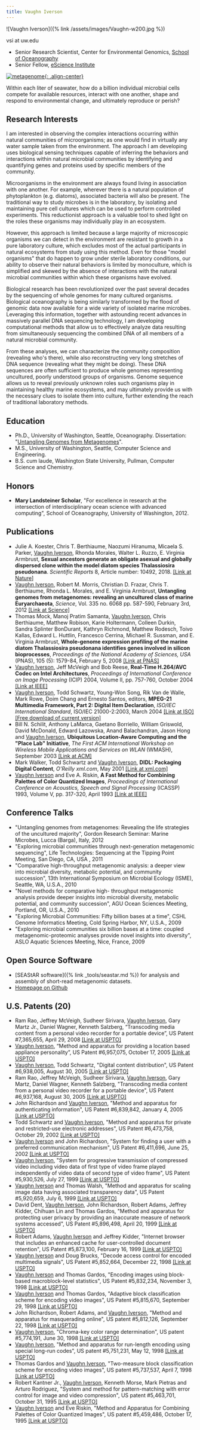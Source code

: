 ```yaml
---
title: Vaughn Iverson
---
```

![Vaughn Iverson]({% link /assets/images/Vaughn-w200.jpg %})

vsi at uw.edu

* Senior Research Scientist, Center for Environmental Genomics, [School of Oceanography](http://www.ocean.washington.edu/)
* Senior Fellow, [eScience Institute](http://escience.washington.edu/people/vaughn-iverson/)

[![metagenome](/assets/images/metagenome-small.gif){: .align-center}](/assets/images/metagenome-large.gif)
<figcaption>Within each liter of seawater, how do a billion individual microbial cells compete for available resources, interact with one another, shape and respond to environmental change, and ultimately reproduce or perish?</figcaption>

## Research Interests
I am interested in observing the complex interactions occurring within natural communities of microorganisms; as one would find in virtually any water sample taken from the environment. The approach I am developing uses biological sensing techniques capable of inferring the behaviors and interactions within natural microbial communities by identifying and quantifying genes and proteins used by specific members of the community.

Microorganisms in the environment are always found living in association with one another. For example, wherever there is a natural population of phytoplankton (e.g. diatoms), associated bacteria will also be present. The traditional way to study microbes is in the laboratory, by isolating and maintaining pure cell cultures which can be used to perform controlled experiments. This reductionist approach is a valuable tool to shed light on the roles these organisms may individually play in an ecosystem.

However, this approach is limited because a large majority of microscopic organisms we can detect in the environment are resistant to growth in a pure laboratory culture, which excludes most of the actual participants in natural ecosystems from study using this method. Even for those "model organisms" that do happen to grow under sterile laboratory conditions, our ability to observe their natural behaviors is limited by monoculture, which is simplified and skewed by the absence of interactions with the natural microbial communities within which these organisms have evolved.

Biological research has been revolutionized over the past several decades by the sequencing of whole genomes for many cultured organisms. Biological oceanography is being similarly transformed by the flood of genomic data now available for a wide variety of isolated marine microbes. Leveraging this information, together with astounding recent advances in massively parallel DNA sequencing technology, I am developing computational methods that allow us to effectively analyze data resulting from simultaneously sequencing the combined DNA of all members of a natural microbial community.

From these analyses, we can characterize the community composition (revealing who's there), while also reconstructing very long stretches of DNA sequence (revealing what they might be doing). These DNA sequences are often sufficient to produce whole genomes representing uncultured, poorly understood groups of organisms. Genome sequence allows us to reveal previously unknown roles such organisms play in maintaining healthy marine ecosystems, and may ultimately provide us with the necessary clues to isolate them into culture, further extending the reach of traditional laboratory methods.

## Education
* Ph.D., University of Washington, Seattle, Oceanography. Dissertation: "[Untangling Genomes from Metagenomes](https://digital.lib.washington.edu/researchworks/handle/1773/35283)".
* M.S., University of Washington, Seattle, Computer Science and Engineering.
* B.S. cum laude, Washington State University, Pullman, Computer Science and Chemistry.

## Honors
* **Mary Landsteiner Scholar**, "For excellence in research at the intersection of interdisciplinary ocean science with advanced computing", School of Oceanography, University of Washington, 2012.

## Publications
* Julie A. Koester, Chris T. Berthiaume, Naozumi Hiranuma, Micaela S. Parker, <ins>Vaughn Iverson</ins>, Rhonda Morales, Walter L. Ruzzo, E. Virginia Armbrust, **Sexual ancestors generate an obligate asexual and globally dispersed clone within the model diatom species Thalassiosira pseudonana**. *Scientific Reports* 8, Article number: 10492, 2018. [[Link at Nature]](https://www.nature.com/articles/s41598-018-28630-4)
* <ins>Vaughn Iverson</ins>, Robert M. Morris, Christian D. Frazar, Chris T. Berthiaume, Rhonda L. Morales, and E. Virginia Armbrust, **Untangling genomes from metagenomes: revealing an uncultured class of marine Euryarchaeota**, *Science*, Vol. 335 no. 6068 pp. 587-590, February 3rd, 2012 [[Link at Science]](http://www.sciencemag.org/content/335/6068/587.abstract)
* Thomas Mock, Manoj Pratim Samanta, <ins>Vaughn Iverson</ins>, Chris Berthiaume, Matthew Robison, Karie Holtermann, Colleen Durkin, Sandra Splinter BonDurant, Kathryn Richmond, Matthew Rodesch, Toivo Kallas, Edward L. Huttlin, Francesco Cerrina, Michael R. Sussman, and E. Virginia Armbrust, **Whole-genome expression profiling of the marine diatom Thalassiosira pseudonana identifies genes involved in silicon bioprocesses**, *Proceedings of the National Academy of Sciences, USA* (PNAS), 105 (5): 1579-84, February 5, 2008 [[Link at PNAS]](http://www.pnas.org/cgi/content/short/105/5/1579)
* <ins>Vaughn Iverson</ins>, Jeff McVeigh and Bob Reese, **Real-Time H.264/AVC Codec on Intel Architectures**, *Proceedings of International Conference on Image Processing* (ICIP) 2004, Volume II, pp. 757-760, October 2004 [[Link at IEEE]](http://ieeexplore.ieee.org/xpls/abs_all.jsp?arnumber=1419408)
* <ins>Vaughn Iverson</ins>, Todd Schwartz, Young-Won Song, Rik Van de Walle, Mark Rowe, Doim Chang and Ernesto Santos, editors, **MPEG-21 Multimedia Framework, Part 2: Digital Item Declaration**, *ISO/IEC International Standard*, ISO/IEC 21000-2:2003, March 2004 [[Link at ISO]](http://www.iso.org/iso/iso_catalogue/catalogue_ics/catalogue_detail_ics.htm?csnumber=41112&ICS1=35&ICS2=040) [[Free download of current version]](http://standards.iso.org/ittf/PubliclyAvailableStandards/c041112_ISO_IEC_21000-2_2005(E).zip)
* Bill N. Schilit, Anthony LaMarca, Gaetano Borriello, William Griswold, David McDonald, Edward Lazowska, Anand Balachandran, Jason Hong and <ins>Vaughn Iverson</ins>, **Ubiquitous Location-Aware Computing and the "Place Lab" Initiative**, *The First ACM International Workshop on Wireless Mobile Applications and Services on WLAN* (WMASH), September 2003 [[Link at ACM]](http://portal.acm.org/citation.cfm?id=941331)
* Mark Walker, Todd Schwartz and <ins>Vaughn Iverson</ins>, **DIDL: Packaging Digital Content**, *O'Reilly xml.com*, May 2001 [[Link at xml.com]](http://www.xml.com/pub/a/2001/05/30/didl.html)
* <ins>Vaughn Iverson</ins> and Eve A. Riskin, **A Fast Method for Combining Palettes of Color Quantized Images**, *Proceedings of International Conference on Acoustics, Speech and Signal Processing* (ICASSP) 1993, Volume V, pp. 317-320, April 1993 [[Link at IEEE]](http://ieeexplore.ieee.org/xpls/abs_all.jsp?arnumber=319811)

## Conference Talks
* "Untangling genomes from metagenomes: Revealing the life strategies of the uncultured majority", Gordon Research Seminar: Marine Microbes, Lucca (Barga), Italy, 2012
* "Exploring microbial communities through next-generation metagenomic sequencing", Life Technologies: Sequencing at the Tipping Point Meeting, San Diego, CA, USA , 2011
* "Comparative high-throughput metagenomic analysis: a deeper view into microbial diversity, metabolic potential, and community succession", 13th International Symposium on Microbial Ecology (ISME), Seattle, WA, U.S.A., 2010
* "Novel methods for comparative high- throughput metagenomic analysis provide deeper insights into microbial diversity, metabolic potential, and community succession", AGU Ocean Sciences Meeting, Portland, OR, U.S.A., 2010
* "Exploring Microbial Communities: Fifty billion bases at a time", CSHL Genome Informatics Meeting, Cold Spring Harbor, NY, U.S.A., 2009
* "Exploring microbial communities six billion bases at a time: coupled metagenomic-proteomic analyses provide novel insights into diversity", ASLO Aquatic Sciences Meeting, Nice, France, 2009

## Open Source Software
* [SEAStAR software]({% link _tools/seastar.md %}) for analysis and assembly of short-read metagenomic datasets.
* [Homepage on Github](http://github.com/vsivsi)

## U.S. Patents (20)
* Ram Rao, Jeffrey McVeigh, Sudheer Sirivara, <ins>Vaughn Iverson</ins>, Gary Martz Jr., Daniel Wagner, Kenneth Salzberg, “Transcoding media content from a personal video recorder for a portable device”, US Patent #7,365,655, April 29, 2008 [[Link at USPTO]](http://patft.uspto.gov/netacgi/nph-Parser?Sect1=PTO1&Sect2=HITOFF&d=PALL&p=1&u=%2Fnetahtml%2FPTO%2Fsrchnum.htm&r=1&f=G&l=50&s1=7,365,655.PN.&OS=PN/7,365,655&RS=PN/7,365,655)
* <ins>Vaughn Iverson</ins>, “Method and apparatus for providing a location based appliance personality”, US Patent #6,957,075, October 17, 2005 [[Link at USPTO]](http://patft.uspto.gov/netacgi/nph-Parser?Sect1=PTO1&Sect2=HITOFF&d=PALL&p=1&u=%2Fnetahtml%2FPTO%2Fsrchnum.htm&r=1&f=G&l=50&s1=6,957,075.PN.&OS=PN/6,957,075&RS=PN/6,957,075)
* <ins>Vaughn Iverson</ins>, Todd Schwartz, "Digital content distribution", US Patent #6,938,005, August 30, 2005 [[Link at USPTO]](http://patft.uspto.gov/netacgi/nph-Parser?Sect1=PTO1&Sect2=HITOFF&d=PALL&p=1&u=%2Fnetahtml%2FPTO%2Fsrchnum.htm&r=1&f=G&l=50&s1=6,938,005.PN.&OS=PN/6,938,005&RS=PN/6,938,005)
* Ram Rao, Jeffrey McVeigh, Sudheer Sirivara, <ins>Vaughn Iverson</ins>, Gary Martz, Daniel Wagner, Kenneth Salzberg, "Transcoding media content from a personal video recorder for a portable device", US Patent #6,937,168, August 30, 2005 [[Link at USPTO]](http://patft.uspto.gov/netacgi/nph-Parser?Sect1=PTO1&Sect2=HITOFF&d=PALL&p=1&u=%2Fnetahtml%2FPTO%2Fsrchnum.htm&r=1&f=G&l=50&s1=6,937,168.PN.&OS=PN/6,937,168&RS=PN/6,937,168)
* John Richardson and <ins>Vaughn Iverson</ins>, "Method and apparatus for authenticating information", US Patent #6,839,842, January 4, 2005 [[Link at USPTO]](http://patft.uspto.gov/netacgi/nph-Parser?Sect1=PTO1&Sect2=HITOFF&d=PALL&p=1&u=%2Fnetahtml%2FPTO%2Fsrchnum.htm&r=1&f=G&l=50&s1=6,839,842.PN.&OS=PN/6,839,842&RS=PN/6,839,842)
* Todd Schwartz and <ins>Vaughn Iverson</ins>, "Method and apparatus for private and restricted-use electronic addresses", US Patent #6,473,758, October 29, 2002 [[Link at USPTO]](http://patft.uspto.gov/netacgi/nph-Parser?Sect1=PTO1&Sect2=HITOFF&d=PALL&p=1&u=%2Fnetahtml%2FPTO%2Fsrchnum.htm&r=1&f=G&l=50&s1=6,473,758.PN.&OS=PN/6,473,758&RS=PN/6,473,758)
* <ins>Vaughn Iverson</ins> and John Richardson, "System for finding a user with a preferred communication mechanism", US Patent #6,411,696, June 25, 2002 [[Link at USPTO]](http://patft.uspto.gov/netacgi/nph-Parser?Sect1=PTO1&Sect2=HITOFF&d=PALL&p=1&u=%2Fnetahtml%2FPTO%2Fsrchnum.htm&r=1&f=G&l=50&s1=6,411,696.PN.&OS=PN/6,411,696&RS=PN/6,411,696)
* <ins>Vaughn Iverson</ins>, "System for progressive transmission of compressed video including video data of first type of video frame played independently of video data of second type of video frame", US Patent #5,930,526, July 27, 1999 [[Link at USPTO]](http://patft.uspto.gov/netacgi/nph-Parser?Sect1=PTO1&Sect2=HITOFF&d=PALL&p=1&u=%2Fnetahtml%2FPTO%2Fsrchnum.htm&r=1&f=G&l=50&s1=5,930,526.PN.&OS=PN/5,930,526&RS=PN/5,930,526)
* <ins>Vaughn Iverson</ins> and Thomas Walsh, "Method and apparatus for scaling image data having associated transparency data", US Patent #5,920,659, July 6, 1999 [[Link at USPTO]](http://patft.uspto.gov/netacgi/nph-Parser?Sect1=PTO1&Sect2=HITOFF&d=PALL&p=1&u=%2Fnetahtml%2FPTO%2Fsrchnum.htm&r=1&f=G&l=50&s1=5,920,659.PN.&OS=PN/5,920,659&RS=PN/5,920,659)
* David Dent, <ins>Vaughn Iverson</ins>, John Richardson, Robert Adams, Jeffrey Kidder, Chihuan Lin and Thomas Gardos, "Method and apparatus for protecting user privacy by providing an inaccurate measure of network systems accessed", US Patent #5,896,498, April 20, 1999 [[Link at USPTO]](http://patft.uspto.gov/netacgi/nph-Parser?Sect1=PTO1&Sect2=HITOFF&d=PALL&p=1&u=%2Fnetahtml%2FPTO%2Fsrchnum.htm&r=1&f=G&l=50&s1=5,896,498.PN.&OS=PN/5,896,498&RS=PN/5,896,498)
* Robert Adams, <ins>Vaughn Iverson</ins> and Jeffrey Kidder, "Internet browser that includes an enhanced cache for user-controlled document retention", US Patent #5,873,100, February 16, 1999 [[Link at USPTO]](http://patft.uspto.gov/netacgi/nph-Parser?Sect1=PTO1&Sect2=HITOFF&d=PALL&p=1&u=%2Fnetahtml%2FPTO%2Fsrchnum.htm&r=1&f=G&l=50&s1=5,873,100.PN.&OS=PN/5,873,100&RS=PN/5,873,100)
* <ins>Vaughn Iverson</ins> and Doug Brucks, "Decode access control for encoded multimedia signals", US Patent #5,852,664, December 22, 1998 [[Link at USPTO]](http://patft.uspto.gov/netacgi/nph-Parser?Sect1=PTO1&Sect2=HITOFF&d=PALL&p=1&u=%2Fnetahtml%2FPTO%2Fsrchnum.htm&r=1&f=G&l=50&s1=5,852,664.PN.&OS=PN/5,852,664&RS=PN/5,852,664)
* <ins>Vaughn Iverson</ins> and Thomas Gardos, "Encoding images using block-based macroblock-level statistics", US Patent #5,832,234, November 3, 1998 [[Link at USPTO]](http://patft.uspto.gov/netacgi/nph-Parser?Sect1=PTO1&Sect2=HITOFF&d=PALL&p=1&u=%2Fnetahtml%2FPTO%2Fsrchnum.htm&r=1&f=G&l=50&s1=5,832,234.PN.&OS=PN/5,832,234&RS=PN/5,832,234)
* <ins>Vaughn Iverson</ins> and Thomas Gardos, "Adaptive block classification scheme for encoding video images", US Patent #5,815,670, September 29, 1998 [[Link at USPTO]](http://patft.uspto.gov/netacgi/nph-Parser?Sect1=PTO1&Sect2=HITOFF&d=PALL&p=1&u=%2Fnetahtml%2FPTO%2Fsrchnum.htm&r=1&f=G&l=50&s1=5,815,670.PN.&OS=PN/5,815,670&RS=PN/5,815,670)
* John Richardson, Robert Adams, and <ins>Vaughn Iverson</ins>, "Method and apparatus for masquerading online", US patent #5,812,126, September 22, 1998 [[Link at USPTO]](http://patft.uspto.gov/netacgi/nph-Parser?Sect1=PTO1&Sect2=HITOFF&d=PALL&p=1&u=%2Fnetahtml%2FPTO%2Fsrchnum.htm&r=1&f=G&l=50&s1=5,812,126.PN.&OS=PN/5,812,126&RS=PN/5,812,126)
* <ins>Vaughn Iverson</ins>, "Chroma-key color range determination", US patent #5,774,191, June 30, 1998 [[Link at USPTO]](http://patft.uspto.gov/netacgi/nph-Parser?Sect1=PTO1&Sect2=HITOFF&d=PALL&p=1&u=%2Fnetahtml%2FPTO%2Fsrchnum.htm&r=1&f=G&l=50&s1=5,774,191.PN.&OS=PN/5,774,191&RS=PN/5,774,191)
* <ins>Vaughn Iverson</ins>, "Method and apparatus for run-length encoding using special long-run codes", US patent #5,751,231, May 12, 1998 [[Link at USPTO]](http://patft.uspto.gov/netacgi/nph-Parser?Sect1=PTO1&Sect2=HITOFF&d=PALL&p=1&u=%2Fnetahtml%2FPTO%2Fsrchnum.htm&r=1&f=G&l=50&s1=5,751,231.PN.&OS=PN/5,751,231&RS=PN/5,751,231)
* Thomas Gardos and <ins>Vaughn Iverson</ins>, "Two-measure block classification scheme for encoding video images", US patent #5,737,537, April 7, 1998 [[Link at USPTO]](http://patft.uspto.gov/netacgi/nph-Parser?Sect1=PTO1&Sect2=HITOFF&d=PALL&p=1&u=%2Fnetahtml%2FPTO%2Fsrchnum.htm&r=1&f=G&l=50&s1=5,737,537.PN.&OS=PN/5,737,537&RS=PN/5,737,537)
* Robert Kantner Jr., <ins>Vaughn Iverson</ins>, Kenneth Morse, Mark Pietras and Arturo Rodriguez, "System and method for pattern-matching with error control for image and video compression", US patent #5,463,701, October 31, 1995 [[Link at USPTO]](http://patft.uspto.gov/netacgi/nph-Parser?Sect1=PTO1&Sect2=HITOFF&d=PALL&p=1&u=%2Fnetahtml%2FPTO%2Fsrchnum.htm&r=1&f=G&l=50&s1=5,463,701.PN.&OS=PN/5,463,701&RS=PN/5,463,701)
* <ins>Vaughn Iverson</ins> and Eve Riskin, "Method and Apparatus for Combining Palettes of Color Quantized Images", US patent #5,459,486, October 17, 1995 [[Link at USPTO]](http://patft.uspto.gov/netacgi/nph-Parser?Sect1=PTO1&Sect2=HITOFF&d=PALL&p=1&u=%2Fnetahtml%2FPTO%2Fsrchnum.htm&r=1&f=G&l=50&s1=5,459,486.PN.&OS=PN/5,459,486&RS=PN/5,459,486)
